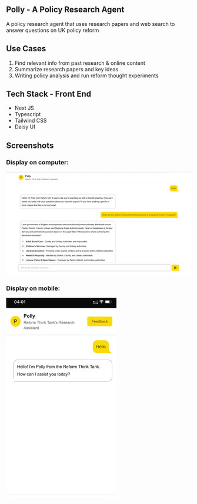 ## Polly - A Policy Research Agent
A policy research agent that uses research papers and web search to answer questions on UK policy reform

## Use Cases
1. Find relevant info from past research & online content
2. Summarize research papers and key ideas
3. Writing policy analysis and run reform thought experiments


## Tech Stack - Front End
- Next JS
- Typescript
- Tailwind CSS
- Daisy UI

## Screenshots

### Display on computer:

<img src="screenshots/computer-screen.png" alt="Computer Screenshot" width="600" />

### Display on mobile:

<img src="screenshots/mobile-screen.jpg" alt="Mobile Screenshot" width="300" />

